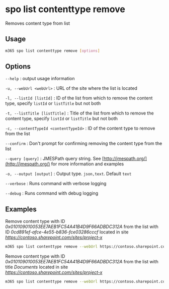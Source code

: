 # spo list contenttype remove

Removes content type from list

## Usage

```sh
m365 spo list contenttype remove [options]
```

## Options

`--help`
: output usage information

`-u, --webUrl <webUrl>`
: URL of the site where the list is located

`-l, --listId [listId]`
: ID of the list from which to remove the content type, specify `listId` or `listTitle` but not both

`-t, --listTitle [listTitle]`
: Title of the list from which to remove the content type, specify `listId` or `listTitle` but not both

`-c, --contentTypeId <contentTypeId>`
: ID of the content type to remove from the list

`--confirm`
: Don't prompt for confirming removing the content type from the list

`--query [query]`
: JMESPath query string. See [http://jmespath.org/](http://jmespath.org/) for more information and examples

`-o, --output [output]`
: Output type. `json,text`. Default `text`

`--verbose`
: Runs command with verbose logging

`--debug`
: Runs command with debug logging

## Examples

Remove content type with ID _0x010109010053EE7AEB1FC54A41B4D9F66ADBDC312A_ from the list with ID _0cd891ef-afce-4e55-b836-fce03286cccf_ located in site _https://contoso.sharepoint.com/sites/project-x_

```sh
m365 spo list contenttype remove --webUrl https://contoso.sharepoint.com/sites/project-x --listId 0cd891ef-afce-4e55-b836-fce03286cccf --contentTypeId 0x010109010053EE7AEB1FC54A41B4D9F66ADBDC312A
```

Remove content type with ID _0x010109010053EE7AEB1FC54A41B4D9F66ADBDC312A_ from the list with title _Documents_ located in site _https://contoso.sharepoint.com/sites/project-x_

```sh
m365 spo list contenttype remove --webUrl https://contoso.sharepoint.com/sites/project-x --listTitle Documents --contentTypeId 0x010109010053EE7AEB1FC54A41B4D9F66ADBDC312A
```